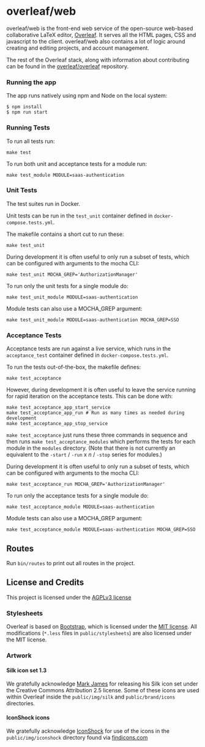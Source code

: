 overleaf/web
==============

overleaf/web is the front-end web service of the open-source web-based collaborative LaTeX editor,
[Overleaf](https://www.overleaf.com).
It serves all the HTML pages, CSS and javascript to the client. overleaf/web also contains
a lot of logic around creating and editing projects, and account management.


The rest of the Overleaf stack, along with information about contributing can be found in the
[overleaf/overleaf](https://github.com/overleaf/overleaf) repository.

### Running the app

The app runs natively using npm and Node on the local system:

```
$ npm install
$ npm run start
```

### Running Tests

To run all tests run:
```
make test
```

To run both unit and acceptance tests for a module run:
```
make test_module MODULE=saas-authentication
```

### Unit Tests

The test suites run in Docker.

Unit tests can be run in the `test_unit` container defined in `docker-compose.tests.yml`.

The makefile contains a short cut to run these:

```
make test_unit
```

During development it is often useful to only run a subset of tests, which can be configured with arguments to the mocha CLI:

```
make test_unit MOCHA_GREP='AuthorizationManager'
```

To run only the unit tests for a single module do:
```
make test_unit_module MODULE=saas-authentication
```

Module tests can also use a MOCHA_GREP argument:
```
make test_unit_module MODULE=saas-authentication MOCHA_GREP=SSO
```

### Acceptance Tests

Acceptance tests are run against a live service, which runs in the `acceptance_test` container defined in `docker-compose.tests.yml`.

To run the tests out-of-the-box, the makefile defines:

```
make test_acceptance
```

However, during development it is often useful to leave the service running for rapid iteration on the acceptance tests. This can be done with:

```
make test_acceptance_app_start_service
make test_acceptance_app_run # Run as many times as needed during development
make test_acceptance_app_stop_service
```

`make test_acceptance` just runs these three commands in sequence and then runs `make test_acceptance_modules` which performs the tests for each module in the `modules` directory. (Note that there is not currently an equivalent to the `-start` / `-run` x _n_ / `-stop` series for modules.)

During development it is often useful to only run a subset of tests, which can be configured with arguments to the mocha CLI:

```
make test_acceptance_run MOCHA_GREP='AuthorizationManager'
```

To run only the acceptance tests for a single module do:
```
make test_acceptance_module MODULE=saas-authentication
```

Module tests can also use a MOCHA_GREP argument:
```
make test_acceptance_module MODULE=saas-authentication MOCHA_GREP=SSO
```

Routes
------

Run `bin/routes` to print out all routes in the project.


License and Credits
-------------------

This project is licensed under the [AGPLv3 license](http://www.gnu.org/licenses/agpl-3.0.html)

### Stylesheets

Overleaf is based on [Bootstrap](http://getbootstrap.com/), which is licensed under the
[MIT license](http://opensource.org/licenses/MIT).
All modifications (`*.less` files in `public/stylesheets`) are also licensed
under the MIT license.

### Artwork

#### Silk icon set 1.3

We gratefully acknowledge [Mark James](http://www.famfamfam.com/lab/icons/silk/) for
releasing his Silk icon set under the Creative Commons Attribution 2.5 license. Some
of these icons are used within Overleaf inside the `public/img/silk` and
`public/brand/icons` directories.

#### IconShock icons

We gratefully acknowledge [IconShock](http://www.iconshock.com) for use of the icons
in the `public/img/iconshock` directory found via
[findicons.com](http://findicons.com/icon/498089/height?id=526085#)

